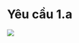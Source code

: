 # Yêu cầu 1.a<br>
![]([http://~](https://github.com/hon-pnv/JavaFX/blob/main/ProjectJavaFX/Image/Image1a.PNG))
